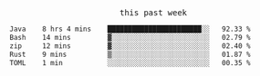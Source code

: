 

<p align="center"><samp>this past week</samp></p>
<!--START_SECTION:waka-->

```txt
Java    8 hrs 4 mins    ███████████████████████░░   92.33 %
Bash    14 mins         ▓░░░░░░░░░░░░░░░░░░░░░░░░   02.79 %
zip     12 mins         ▓░░░░░░░░░░░░░░░░░░░░░░░░   02.40 %
Rust    9 mins          ▒░░░░░░░░░░░░░░░░░░░░░░░░   01.87 %
TOML    1 min           ░░░░░░░░░░░░░░░░░░░░░░░░░   00.35 %
```

<!--END_SECTION:waka-->


